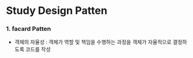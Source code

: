 # Study Design Patten

### 1. facard Patten
- 객체의 자율성 : 객체가 역할 및 책임을 수행하는 과정을 객체가 자율적으로 결정하도록 코드를 작성